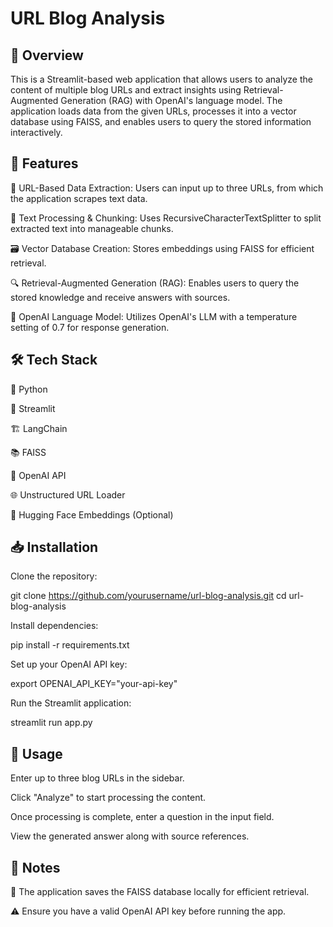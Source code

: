 # URL Blog Analysis

## 📝 Overview

This is a Streamlit-based web application that allows users to analyze the content of multiple blog URLs and extract insights using Retrieval-Augmented Generation (RAG) with OpenAI's language model. The application loads data from the given URLs, processes it into a vector database using FAISS, and enables users to query the stored information interactively.

## 🚀 Features

🔗 URL-Based Data Extraction: Users can input up to three URLs, from which the application scrapes text data.

📄 Text Processing & Chunking: Uses RecursiveCharacterTextSplitter to split extracted text into manageable chunks.

🗃️ Vector Database Creation: Stores embeddings using FAISS for efficient retrieval.

🔍 Retrieval-Augmented Generation (RAG): Enables users to query the stored knowledge and receive answers with sources.

🤖 OpenAI Language Model: Utilizes OpenAI's LLM with a temperature setting of 0.7 for response generation.

## 🛠️ Tech Stack

🐍 Python

🎨 Streamlit

🏗 LangChain

📚 FAISS

🧠 OpenAI API

🌐 Unstructured URL Loader

🤗 Hugging Face Embeddings (Optional)

## 📥 Installation

Clone the repository:

git clone https://github.com/yourusername/url-blog-analysis.git
cd url-blog-analysis

Install dependencies:

pip install -r requirements.txt

Set up your OpenAI API key:

export OPENAI_API_KEY="your-api-key"

Run the Streamlit application:

streamlit run app.py

## 🎯 Usage

Enter up to three blog URLs in the sidebar.

Click "Analyze" to start processing the content.

Once processing is complete, enter a question in the input field.

View the generated answer along with source references.

## 🔎 Notes

📌 The application saves the FAISS database locally for efficient retrieval.

⚠️ Ensure you have a valid OpenAI API key before running the app.

